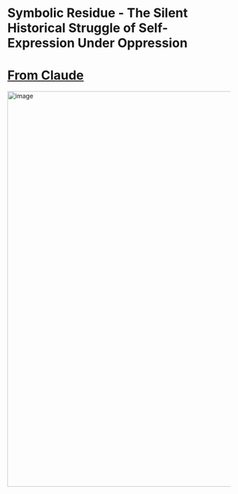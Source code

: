 # Symbolic Residue - The Silent Historical Struggle of Self-Expression Under Oppression

# [From Claude](https://claude.ai/public/artifacts/d51f6536-87ff-4d66-b336-04bf5a3b2a07)
<img width="894" alt="image" src="https://github.com/user-attachments/assets/11dc396a-7136-4247-a2d1-c460109b950b" />
